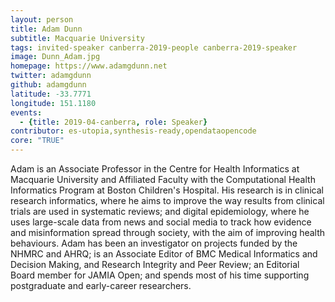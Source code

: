 ```yaml
---
layout: person
title: Adam Dunn
subtitle: Macquarie University
tags: invited-speaker canberra-2019-people canberra-2019-speaker
image: Dunn_Adam.jpg
homepage: https://www.adamgdunn.net
twitter: adamgdunn
github: adamgdunn
latitude: -33.7771
longitude: 151.1180
events:
  - {title: 2019-04-canberra, role: Speaker}
contributor: es-utopia,synthesis-ready,opendataopencode
core: "TRUE"
---
```

Adam is an Associate Professor in the Centre for Health Informatics at Macquarie University and Affiliated Faculty with the Computational Health Informatics Program at Boston Children's Hospital. His research is in clinical research informatics, where he aims to improve the way results from clinical trials are used in systematic reviews; and digital epidemiology, where he uses large-scale data from news and social media to track how evidence and misinformation spread through society, with the aim of improving health behaviours. Adam has been an investigator on projects funded by the NHMRC and AHRQ; is an Associate Editor of BMC Medical Informatics and Decision Making, and Research Integrity and Peer Review; an Editorial Board member for JAMIA Open; and spends most of his time supporting postgraduate and early-career researchers.